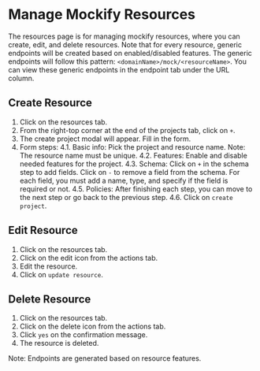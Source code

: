# Manage Mockify Resources

The resources page is for managing mockify resources, where you can create, edit, and delete resources. Note that for every resource, generic endpoints will be created based on enabled/disabled features. The generic endpoints will follow this pattern: `<domainName>/mock/<resourceName>`. You can view these generic endpoints in the endpoint tab under the URL column.

## Create Resource

1. Click on the resources tab.
2. From the right-top corner at the end of the projects tab, click on `+`.
3. The create project modal will appear. Fill in the form.
4. Form steps:
   4.1. Basic info: Pick the project and resource name. Note: The resource name must be unique.
   4.2. Features: Enable and disable needed features for the project.
   4.3. Schema: Click on `+` in the schema step to add fields. Click on `-` to remove a field from the schema. For each field, you must add a name, type, and specify if the field is required or not.
   4.5. Policies: After finishing each step, you can move to the next step or go back to the previous step.
   4.6. Click on `create project`.

## Edit Resource

1. Click on the resources tab.
2. Click on the edit icon from the actions tab.
3. Edit the resource.
4. Click on `update resource`.

## Delete Resource

1. Click on the resources tab.
2. Click on the delete icon from the actions tab.
3. Click `yes` on the confirmation message.
4. The resource is deleted.

Note: Endpoints are generated based on resource features.
